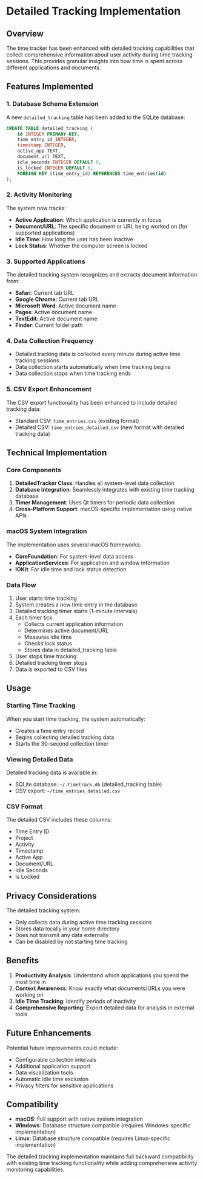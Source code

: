 # Detailed Tracking Implementation

## Overview

The time tracker has been enhanced with detailed tracking capabilities that collect comprehensive information about user activity during time tracking sessions. This provides granular insights into how time is spent across different applications and documents.

## Features Implemented

### 1. Database Schema Extension

A new `detailed_tracking` table has been added to the SQLite database:

```sql
CREATE TABLE detailed_tracking (
    id INTEGER PRIMARY KEY,
    time_entry_id INTEGER,
    timestamp INTEGER,
    active_app TEXT,
    document_url TEXT,
    idle_seconds INTEGER DEFAULT 0,
    is_locked INTEGER DEFAULT 0,
    FOREIGN KEY (time_entry_id) REFERENCES time_entries(id)
);
```

### 2. Activity Monitoring

The system now tracks:

- **Active Application**: Which application is currently in focus
- **Document/URL**: The specific document or URL being worked on (for supported applications)
- **Idle Time**: How long the user has been inactive
- **Lock Status**: Whether the computer screen is locked

### 3. Supported Applications

The detailed tracking system recognizes and extracts document information from:

- **Safari**: Current tab URL
- **Google Chrome**: Current tab URL
- **Microsoft Word**: Active document name
- **Pages**: Active document name
- **TextEdit**: Active document name
- **Finder**: Current folder path

### 4. Data Collection Frequency

- Detailed tracking data is collected every minute during active time tracking sessions
- Data collection starts automatically when time tracking begins
- Data collection stops when time tracking ends

### 5. CSV Export Enhancement

The CSV export functionality has been enhanced to include detailed tracking data:

- Standard CSV: `time_entries.csv` (existing format)
- Detailed CSV: `time_entries_detailed.csv` (new format with detailed tracking data)

## Technical Implementation

### Core Components

1. **DetailedTracker Class**: Handles all system-level data collection
2. **Database Integration**: Seamlessly integrates with existing time tracking database
3. **Timer Management**: Uses Qt timers for periodic data collection
4. **Cross-Platform Support**: macOS-specific implementation using native APIs

### macOS System Integration

The implementation uses several macOS frameworks:

- **CoreFoundation**: For system-level data access
- **ApplicationServices**: For application and window information
- **IOKit**: For idle time and lock status detection

### Data Flow

1. User starts time tracking
2. System creates a new time entry in the database
3. Detailed tracking timer starts (1-minute intervals)
4. Each timer tick:
   - Collects current application information
   - Determines active document/URL
   - Measures idle time
   - Checks lock status
   - Stores data in detailed_tracking table
5. User stops time tracking
6. Detailed tracking timer stops
7. Data is exported to CSV files

## Usage

### Starting Time Tracking

When you start time tracking, the system automatically:
- Creates a time entry record
- Begins collecting detailed tracking data
- Starts the 30-second collection timer

### Viewing Detailed Data

Detailed tracking data is available in:
- SQLite database: `~/.timetrack.db` (detailed_tracking table)
- CSV export: `~/time_entries_detailed.csv`

### CSV Format

The detailed CSV includes these columns:
- Time Entry ID
- Project
- Activity
- Timestamp
- Active App
- Document/URL
- Idle Seconds
- Is Locked

## Privacy Considerations

The detailed tracking system:
- Only collects data during active time tracking sessions
- Stores data locally in your home directory
- Does not transmit any data externally
- Can be disabled by not starting time tracking

## Benefits

1. **Productivity Analysis**: Understand which applications you spend the most time in
2. **Context Awareness**: Know exactly what documents/URLs you were working on
3. **Idle Time Tracking**: Identify periods of inactivity
4. **Comprehensive Reporting**: Export detailed data for analysis in external tools

## Future Enhancements

Potential future improvements could include:
- Configurable collection intervals
- Additional application support
- Data visualization tools
- Automatic idle time exclusion
- Privacy filters for sensitive applications

## Compatibility

- **macOS**: Full support with native system integration
- **Windows**: Database structure compatible (requires Windows-specific implementation)
- **Linux**: Database structure compatible (requires Linux-specific implementation)

The detailed tracking implementation maintains full backward compatibility with existing time tracking functionality while adding comprehensive activity monitoring capabilities. 